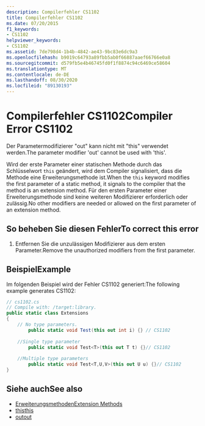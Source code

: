 ```yaml
---
description: Compilerfehler CS1102
title: Compilerfehler CS1102
ms.date: 07/20/2015
f1_keywords:
- CS1102
helpviewer_keywords:
- CS1102
ms.assetid: 7de798d4-1b4b-4842-ae43-9bc83e6dc9a3
ms.openlocfilehash: b9019c64793a89fbb5ab0f66887aaef66766e0a8
ms.sourcegitcommit: d579fb5e4b46745fd0f1f8874c94c6469ce58604
ms.translationtype: MT
ms.contentlocale: de-DE
ms.lasthandoff: 08/30/2020
ms.locfileid: "89130193"
---
```

# <a name="compiler-error-cs1102"></a><span data-ttu-id="e4382-103">Compilerfehler CS1102</span><span class="sxs-lookup"><span data-stu-id="e4382-103">Compiler Error CS1102</span></span>
<span data-ttu-id="e4382-104">Der Parametermodifizierer "out" kann nicht mit "this" verwendet werden.</span><span class="sxs-lookup"><span data-stu-id="e4382-104">The parameter modifier 'out' cannot be used with 'this'.</span></span>  
  
 <span data-ttu-id="e4382-105">Wird der erste Parameter einer statischen Methode durch das Schlüsselwort `this` geändert, wird dem Compiler signalisiert, dass die Methode eine Erweiterungsmethode ist.</span><span class="sxs-lookup"><span data-stu-id="e4382-105">When the `this` keyword modifies the first parameter of a static method, it signals to the compiler that the method is an extension method.</span></span> <span data-ttu-id="e4382-106">Für den ersten Parameter einer Erweiterungsmethode sind keine weiteren Modifizierer erforderlich oder zulässig.</span><span class="sxs-lookup"><span data-stu-id="e4382-106">No other modifiers are needed or allowed on the first parameter of an extension method.</span></span>  
  
## <a name="to-correct-this-error"></a><span data-ttu-id="e4382-107">So beheben Sie diesen Fehler</span><span class="sxs-lookup"><span data-stu-id="e4382-107">To correct this error</span></span>  
  
1. <span data-ttu-id="e4382-108">Entfernen Sie die unzulässigen Modifizierer aus dem ersten Parameter.</span><span class="sxs-lookup"><span data-stu-id="e4382-108">Remove the unauthorized modifiers from the first parameter.</span></span>  
  
## <a name="example"></a><span data-ttu-id="e4382-109">Beispiel</span><span class="sxs-lookup"><span data-stu-id="e4382-109">Example</span></span>  
 <span data-ttu-id="e4382-110">Im folgenden Beispiel wird der Fehler CS1102 generiert:</span><span class="sxs-lookup"><span data-stu-id="e4382-110">The following example generates CS1102:</span></span>  
  
```csharp  
// cs1102.cs  
// Compile with: /target:library.  
public static class Extensions  
{  
    // No type parameters.  
        public static void Test(this out int i) {} // CS1102  
  
    //Single type parameter  
        public static void Test<T>(this out T t) {}// CS1102  
  
    //Multiple type parameters  
        public static void Test<T,U,V>(this out U u) {}// CS1102  
}  
```  
  
## <a name="see-also"></a><span data-ttu-id="e4382-111">Siehe auch</span><span class="sxs-lookup"><span data-stu-id="e4382-111">See also</span></span>

- [<span data-ttu-id="e4382-112">Erweiterungsmethoden</span><span class="sxs-lookup"><span data-stu-id="e4382-112">Extension Methods</span></span>](../programming-guide/classes-and-structs/extension-methods.md)
- [<span data-ttu-id="e4382-113">this</span><span class="sxs-lookup"><span data-stu-id="e4382-113">this</span></span>](../language-reference/keywords/this.md)
- [<span data-ttu-id="e4382-114">out</span><span class="sxs-lookup"><span data-stu-id="e4382-114">out</span></span>](../language-reference/keywords/out.md)
